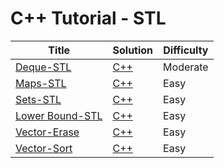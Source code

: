 # C++ Tutorial - STL

| Title | Solution | Difficulty |
| ----- | -------- | ---------- |
| [Deque-STL](https://www.hackerrank.com/challenges/deque-stl) | [C++](./Deque-STL/main.cpp) | Moderate |
| [Maps-STL](https://www.hackerrank.com/challenges/cpp-maps) | [C++](./Maps-STL/main.cpp) | Easy |
| [Sets-STL](https://www.hackerrank.com/challenges/cpp-sets) | [C++](./Sets-STL/main.cpp) | Easy |
| [Lower Bound-STL](https://www.hackerrank.com/challenges/cpp-lower-bound) | [C++](./Lower%20Bound-STL/main.cpp) | Easy |
| [Vector-Erase](https://www.hackerrank.com/challenges/vector-erase) | [C++](./Vector-Erase/main.cpp) | Easy |
| [Vector-Sort](https://www.hackerrank.com/challenges/vector-sort) | [C++](./Vector-Sort/main.cpp) | Easy |
